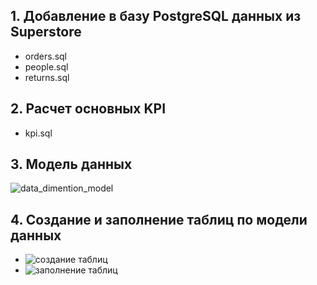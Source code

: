 ## 1. Добавление в базу PostgreSQL данных из Superstore
 - orders.sql
 - people.sql
 - returns.sql

## 2. Расчет основных KPI
 - kpi.sql

## 3. Модель данных
![data_dimention_model](https://github.com/Qehh/Data-Engineering/assets/58768263/0c40f3c6-fc2f-4a27-b6de-081938f35678)

## 4. Создание и заполнение таблиц по модели данных
 - ![создание таблиц](https://github.com/Qehh/Data-Engineering/blob/main/DE-101/Module_2/dimention_model_tables_create)
 - ![заполнение таблиц](https://github.com/Qehh/Data-Engineering/blob/main/DE-101/Module_2/fill_dimention_tables)

